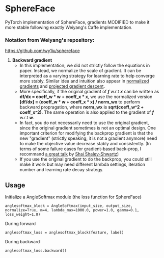 # SphereFace
PyTorch implementation of SphereFace, gradients MODIFIED to make it more stable following exactly Weiyang's Caffe implementation. 

### Notation from Weiyang's repository:
https://github.com/wy1iu/sphereface

1. **Backward gradient**
	- In this implementation, we did not strictly follow the equations in paper. Instead, we normalize the scale of gradient. It can be interpreted as a varying strategy for learning rate to help converge more stably. Similar idea and intuition also appear in [normalized gradients](https://arxiv.org/pdf/1707.04822.pdf) and [projected gradient descent](https://www.stats.ox.ac.uk/~lienart/blog_opti_pgd.html).
	- More specifically, if the original gradient of ***f*** w.r.t ***x*** can be written as **df/dx = coeff_w \*  w + coeff_x \* x**, we use the normalized version **[df/dx] = (coeff_w \* w + coeff_x \* x) / norm_wx** to perform backward propragation, where **norm_wx** is **sqrt(coeff_w^2 + coeff_x^2)**. The same operation is also applied to the gradient of ***f*** w.r.t ***w***.
	- In fact, you do not necessarily need to use the original gradient, since the original gradient sometimes is not an optimal design. One important criterion for modifying the backprop gradient is that the new "gradient" (strictly speaking, it is not a gradient anymore) need to make the objective value decrease stably and consistently. (In terms of some failure cases for gradient-based back-prop, I recommand [a great talk](https://www.youtube.com/watch?v=jWVZnkTfB3c) by [Shai Shalev-Shwartz](https://www.cs.huji.ac.il/~shais/))
	- If you use the original gradient to do the backprop, you could still make it work but may need different lambda settings, iteration number and learning rate decay strategy. 

## Usage
Initialize a AngleSoftmax module (the loss function for SphereFace)
```
anglesoftmax_block = AngleSoftmax(input_size, output_size, normalize=True, m=4, lambda_max=1000.0, power=1.0, gamma=0.1, loss_weight=1.0)
```
During forward
```
anglesoftmax_loss = anglesoftmax_block(feature, label)
```
During backward
```
anglesoftmax_loss.backward()
```
